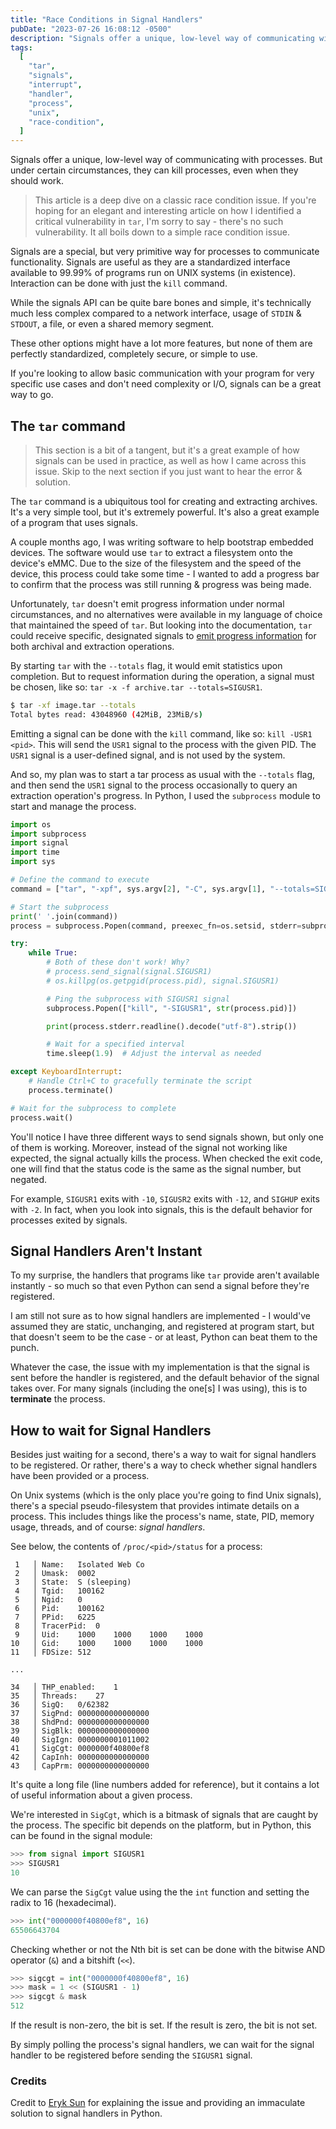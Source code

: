 ```yaml
---
title: "Race Conditions in Signal Handlers"
pubDate: "2023-07-26 16:08:12 -0500"
description: "Signals offer a unique, low-level way of communicating with processes. But under certain circumstances, they can kill processes, even when they shouldn't."
tags:
  [
    "tar",
    "signals",
    "interrupt",
    "handler",
    "process",
    "unix",
    "race-condition",
  ]
---
```


Signals offer a unique, low-level way of communicating with processes. But under certain circumstances, they can kill
processes, even when they should work.

> This article is a deep dive on a classic race condition issue. If you're hoping for an elegant and interesting article
> on how I identified a critical vulnerability in `tar`, I'm sorry to say - there's no such vulnerability.
> It all boils down to a simple race condition issue.

Signals are a special, but very primitive way for processes to communicate functionality. Signals are useful as they are
a standardized interface available to 99.99% of programs run on UNIX systems (in existence). Interaction can be done
with just the `kill` command.

While the signals API can be quite bare bones and simple, it's technically much less complex compared to a network interface, usage of `STDIN` & `STDOUT`, a file, or even a shared memory segment.

These other options might have a lot more features, but none of them are perfectly standardized, completely secure, or simple to use.

If you're looking to allow basic communication with your program for very specific use cases and don't need complexity
or I/O, signals can be a great way to go.

## The `tar` command

> This section is a bit of a tangent, but it's a great example of how signals can be used in practice, as well
> as how I came across this issue. Skip to the next section if you just want to hear the error & solution.

The `tar` command is a ubiquitous tool for creating and extracting archives. It's a very simple tool, but it's
extremely powerful. It's also a great example of a program that uses signals.

A couple months ago, I was writing software to help bootstrap embedded devices. The software would use `tar` to extract
a filesystem onto the device's eMMC. Due to the size of the filesystem and the speed of the device, this process could
take some time - I wanted to add a progress bar to confirm that the process was still running & progress was being made.

Unfortunately, `tar` doesn't emit progress information under normal circumstances, and no alternatives were available
in my language of choice that maintained the speed of `tar`. But looking into the documentation, `tar` could receive
specific, designated signals to [emit progress information][checking-tar-progress] for both archival and extraction
operations.

By starting `tar` with the `--totals` flag, it would emit statistics upon completion. But to request
information during the operation, a signal must be chosen, like so: `tar -x -f archive.tar --totals=SIGUSR1`.

```bash
$ tar -xf image.tar --totals
Total bytes read: 43048960 (42MiB, 23MiB/s)
```

Emitting a signal can be done with the `kill` command, like so: `kill -USR1 <pid>`. This will send the `USR1` signal
to the process with the given PID. The `USR1` signal is a user-defined signal, and is not used by the system.

And so, my plan was to start a tar process as usual with the `--totals` flag, and then send the `USR1` signal to the
process occasionally to query an extraction operation's progress. In Python, I used the `subprocess` module to start
and manage the process.

```python {8,21}
import os
import subprocess
import signal
import time
import sys

# Define the command to execute
command = ["tar", "-xpf", sys.argv[2], "-C", sys.argv[1], "--totals=SIGUSR1"]

# Start the subprocess
print(' '.join(command))
process = subprocess.Popen(command, preexec_fn=os.setsid, stderr=subprocess.PIPE)

try:
    while True:
        # Both of these don't work! Why?
        # process.send_signal(signal.SIGUSR1)
        # os.killpg(os.getpgid(process.pid), signal.SIGUSR1)

        # Ping the subprocess with SIGUSR1 signal
        subprocess.Popen(["kill", "-SIGUSR1", str(process.pid)])

        print(process.stderr.readline().decode("utf-8").strip())

        # Wait for a specified interval
        time.sleep(1.9)  # Adjust the interval as needed

except KeyboardInterrupt:
    # Handle Ctrl+C to gracefully terminate the script
    process.terminate()

# Wait for the subprocess to complete
process.wait()
```

You'll notice I have three different ways to send signals shown, but only one of them is working. Moreover, instead
of the signal not working like expected, the signal actually kills the process. When checked the exit code,
one will find that the status code is the same as the signal number, but negated.

For example, `SIGUSR1` exits with `-10`, `SIGUSR2` exits with `-12`, and `SIGHUP` exits with `-2`. In fact,
when you look into signals, this is the default behavior for processes exited by signals.

## Signal Handlers Aren't Instant

To my surprise, the handlers that programs like `tar` provide aren't available instantly - so much so that even Python
can send a signal before they're registered.

I am still not sure as to how signal handlers are implemented - I would've assumed they are static, unchanging, and
registered at program start, but that doesn't seem to be the case - or at least, Python can beat them to the punch.

Whatever the case, the issue with my implementation is that the signal is sent before the handler is registered, and
the default behavior of the signal takes over. For many signals (including the one\[s] I was using), this is to **terminate**
the process.

## How to wait for Signal Handlers

Besides just waiting for a second, there's a way to wait for signal handlers to be registered. Or rather,
there's a way to check whether signal handlers have been provided or a process.

On Unix systems (which is the only place you're going to find Unix signals), there's a special pseudo-filesystem that
provides intimate details on a process. This includes things like the process's name, state, PID, memory usage, threads,
and of course: _signal handlers_.

See below, the contents of `/proc/<pid>/status` for a process:

```proc title="/proc/100162/status" {22}
 1   │ Name:   Isolated Web Co
 2   │ Umask:  0002
 3   │ State:  S (sleeping)
 4   │ Tgid:   100162
 5   │ Ngid:   0
 6   │ Pid:    100162
 7   │ PPid:   6225
 8   │ TracerPid:  0
 9   │ Uid:    1000    1000    1000    1000
10   │ Gid:    1000    1000    1000    1000
11   │ FDSize: 512
   
...
   
34   │ THP_enabled:    1
35   │ Threads:    27
36   │ SigQ:   0/62382
37   │ SigPnd: 0000000000000000
38   │ ShdPnd: 0000000000000000
39   │ SigBlk: 0000000000000000
40   │ SigIgn: 0000000001011002
41   │ SigCgt: 0000000f40800ef8
42   │ CapInh: 0000000000000000
43   │ CapPrm: 0000000000000000
```

It's quite a long file (line numbers added for reference), but it contains a lot of useful information about a given process.

We're interested in `SigCgt`, which is a bitmask of signals that are caught by the process. The specific bit depends on the platform, but in Python, this can be found in the signal module:

```python
>>> from signal import SIGUSR1
>>> SIGUSR1
10
```

We can parse the `SigCgt` value using the the `int` function and setting the radix to 16 (hexadecimal).

```python
>>> int("0000000f40800ef8", 16)
65506643704
```

Checking whether or not the Nth bit is set can be done with the bitwise AND operator (`&`) and a bitshift (`<<`).

```python
>>> sigcgt = int("0000000f40800ef8", 16)
>>> mask = 1 << (SIGUSR1 - 1)
>>> sigcgt & mask
512
```

If the result is non-zero, the bit is set. If the result is zero, the bit is not set.

By simply polling the process's signal handlers, we can wait for the signal handler to be registered before sending the `SIGUSR1` signal.

### Credits

Credit to [Eryk Sun][python-discuss-solution] for explaining the issue and providing an immaculate solution to signal
handlers in Python.

[python-discuss-solution]: https://discuss.python.org/t/os-kill-signals-not-being-received-correctly-alternative-is-kill-sigusr1-command/26913/6
[checking-tar-progress]: https://www.gnu.org/software/tar/manual/html_section/verbose.html
